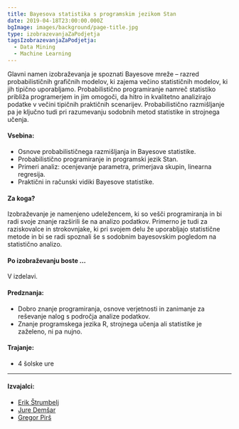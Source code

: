 ```yaml
---
title: Bayesova statistika s programskim jezikom Stan
date: 2019-04-18T23:00:00.000Z
bgImage: images/background/page-title.jpg
type: izobrazevanjaZaPodjetja
tagsIzobrazevanjaZaPodjetja:
  - Data Mining
  - Machine Learning
---
```

Glavni namen izobraževanja je spoznati Bayesove mreže – razred probabilističnih grafičnih modelov, ki zajema večino statističnih modelov, ki jih tipično uporabljamo. Probabilistično programiranje namreč statistiko približa programerjem in jim omogoči, da hitro in kvalitetno analizirajo podatke v večini tipičnih praktičnih scenarijev. Probabilistično razmišljanje pa je ključno tudi pri razumevanju sodobnih metod statistike in strojnega učenja. 

#### Vsebina:

* Osnove probabilističnega razmišljanja in Bayesove statistike.
* Probabilistično programiranje in programski jezik Stan.
* Primeri analiz: ocenjevanje parametra, primerjava skupin, linearna regresija.
* Praktični in računski vidiki Bayesove statistike.

#### Za koga?

Izobraževanje je namenjeno udeležencem, ki so vešči programiranja in bi radi svoje znanje razširili še na analizo podatkov. Primerno je tudi za raziskovalce in strokovnjake, ki pri svojem delu že uporabljajo statistične metode in bi se radi spoznali še s sodobnim bayesovskim pogledom na statistično analizo.

#### Po izobraževanju boste ...

V izdelavi.

#### Predznanja:

* Dobro znanje programiranja, osnove verjetnosti in zanimanje za reševanje nalog s področja analize podatkov.
* Znanje programskega jezika R, strojnega učenja ali statistike je zaželeno, ni pa nujno.

#### Trajanje:

* 4 šolske ure

- - -

#### Izvajalci:

* [Erik Štrumbelj](/izvajalci/erik-strumbelj/)
* [Jure Demšar](/izvajalci/jure-demsar/)
* [Gregor Pirš](/izvajalci/gregor-pir%C5%A1/)
